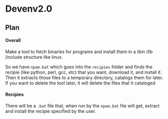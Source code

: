 # Devenv2.0


## Plan
#### Overall
Make a tool to fetch binaries for programs and install them in a /bin /lib /include structure like linux.

So we have `npam.bat` which goes into the `recipies` folder and finds the recipie (like python, perl, gcc, etc) that you want, download it, and install it. Then it extracts those files to a temporary directory, catalogs them for later. If you want to delete the tool later, it will delete the files that it cataloged

#### Recipies
There will be a `.bat` file that, when run by the `npam.bat` file will get, extract and install the recipie specified by the user.